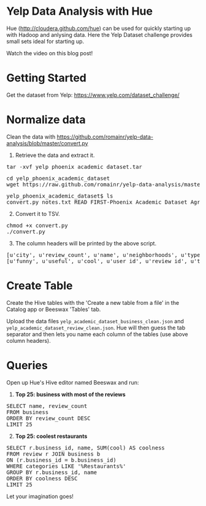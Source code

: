 Yelp Data Analysis with Hue
===========================

Hue (http://cloudera.github.com/hue) can be used for quickly starting up with Hadoop and anlysing data.
Here the Yelp Dataset challenge provides small sets ideal for starting up.

Watch the video on this blog post!


Getting Started
===============
Get the dataset from Yelp: https://www.yelp.com/dataset_challenge/

Normalize data
==============
Clean the data with https://github.com/romainr/yelp-data-analysis/blob/master/convert.py

1. Retrieve the data and extract it.
<pre>
tar -xvf yelp_phoenix_academic_dataset.tar
</pre>
<pre>
cd yelp_phoenix_academic_dataset
wget https://raw.github.com/romainr/yelp-data-analysis/master/convert.py
</pre>
<pre>
yelp_phoenix_academic_dataset$ ls
convert.py notes.txt READ_FIRST-Phoenix_Academic_Dataset_Agreement-3-11-13.pdf yelp_academic_dataset_business.json yelp_academic_dataset_checkin.json yelp_academic_dataset_review.json yelp_academic_dataset_user.json
</pre>

2. Convert it to TSV.
<pre>
chmod +x convert.py
./convert.py
</pre>

3. The column headers will be printed by the above script.
<pre>
[u'city', u'review_count', u'name', u'neighborhoods', u'type', u'business_id', u'full_address', u'state', u'longitude', u'stars', u'latitude', u'open', u'categories']
[u'funny', u'useful', u'cool', u'user_id', u'review_id', u'text', u'business_id', u'stars', u'date', u'type']
</pre>

Create Table
==============
Create the Hive tables with the 'Create a new table from a file' in the Catalog app or Beeswax 'Tables' tab.

Upload the data files `yelp_academic_dataset_business_clean.json` and `yelp_academic_dataset_review_clean.json`. Hue will then guess the tab separator and then lets you name each column of the tables (use above column headers).

Queries
=======

Open up Hue's Hive editor named Beeswax and run:

1. **Top 25: business with most of the reviews**
<pre>
SELECT name, review_count
FROM business
ORDER BY review_count DESC
LIMIT 25
</pre>

2. **Top 25: coolest restaurants**
<pre>
SELECT r.business_id, name, SUM(cool) AS coolness
FROM review r JOIN business b
ON (r.business_id = b.business_id)
WHERE categories LIKE '%Restaurants%'
GROUP BY r.business_id, name
ORDER BY coolness DESC
LIMIT 25
</pre>

Let your imagination goes!

